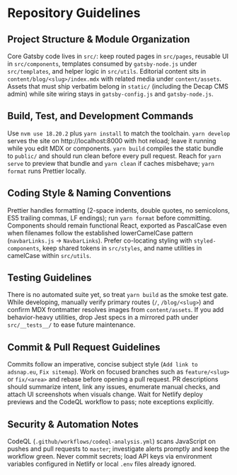 # Repository Guidelines

## Project Structure & Module Organization
Core Gatsby code lives in `src/`: keep routed pages in `src/pages`, reusable UI in `src/components`, templates consumed by `gatsby-node.js` under `src/templates`, and helper logic in `src/utils`. Editorial content sits in `content/blog/<slug>/index.mdx` with related media under `content/assets`. Assets that must ship verbatim belong in `static/` (including the Decap CMS admin) while site wiring stays in `gatsby-config.js` and `gatsby-node.js`.

## Build, Test, and Development Commands
Use `nvm use 18.20.2` plus `yarn install` to match the toolchain. `yarn develop` serves the site on http://localhost:8000 with hot reload; leave it running while you edit MDX or components. `yarn build` compiles the static bundle to `public/` and should run clean before every pull request. Reach for `yarn serve` to preview that bundle and `yarn clean` if caches misbehave; `yarn format` runs Prettier locally.

## Coding Style & Naming Conventions
Prettier handles formatting (2-space indents, double quotes, no semicolons, ES5 trailing commas, LF endings); run `yarn format` before committing. Components should remain functional React, exported as PascalCase even when filenames follow the established lowerCamelCase pattern (`navbarLinks.js` -> `NavbarLinks`). Prefer co-locating styling with `styled-components`, keep shared tokens in `src/styles`, and name utilities in camelCase within `src/utils`.

## Testing Guidelines
There is no automated suite yet, so treat `yarn build` as the smoke test gate. While developing, manually verify primary routes (`/`, `/blog/<slug>`) and confirm MDX frontmatter resolves images from `content/assets`. If you add behavior-heavy utilities, drop Jest specs in a mirrored path under `src/__tests__/` to ease future maintenance.

## Commit & Pull Request Guidelines
Commits follow an imperative, concise subject style (`Add link to adsnap.eu`, `Fix sitemap`). Work on focused branches such as `feature/<slug>` or `fix/<area>` and rebase before opening a pull request. PR descriptions should summarize intent, link any issues, enumerate manual checks, and attach UI screenshots when visuals change. Wait for Netlify deploy previews and the CodeQL workflow to pass; note exceptions explicitly.

## Security & Automation Notes
CodeQL (`.github/workflows/codeql-analysis.yml`) scans JavaScript on pushes and pull requests to `master`; investigate alerts promptly and keep the workflow green. Never commit secrets; load API keys via environment variables configured in Netlify or local `.env` files already ignored.
